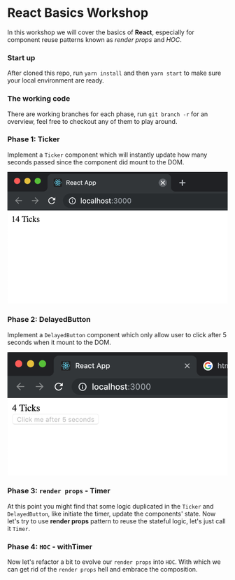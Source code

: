 # React Basics Workshop

In this workshop we will cover the basics of **React**, especially for component reuse patterns known as *render props* and *HOC*.

### Start up

After cloned this repo, run `yarn install` and then `yarn start` to make sure your local environment are ready.

### The working code

There are working branches for each phase, run `git branch -r` for an overview, feel free to checkout any of them to play around.

### Phase 1: Ticker

Implement a `Ticker` component which will instantly update how many seconds passed since the component did mount to the DOM.

![phase1](./docs/Phase1.png)

### Phase 2: DelayedButton

Implement a `DelayedButton` component which only allow user to click after 5 seconds when it mount to the DOM.

![phase2](./docs/Phase2.png)

### Phase 3: `render props` - Timer

At this point you might find that some logic duplicated in the `Ticker` and `DelayedButton`, like initiate the timer, update the components' state. Now let's try to use **render props** pattern to reuse the stateful logic, let's just call it `Timer`.

### Phase 4: `HOC` - withTimer

Now let's refactor a bit to evolve our `render props` into `HOC`. With which we can get rid of the `render props` hell and embrace the composition.
